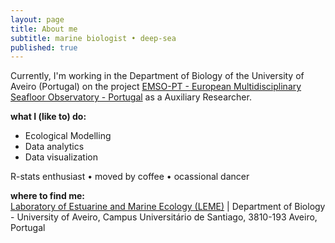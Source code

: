 ```yaml
---
layout: page
title: About me
subtitle: marine biologist • deep-sea
published: true
---
```

Currently, I'm working in the Department of Biology of the University of Aveiro (Portugal) on the project [EMSO-PT - European Multidisciplinary Seafloor Observatory - Portugal](http://www.cesam.ua.pt/index.php?menu=95&language=eng&tabela=projectosdetail&projectid=870) as a Auxiliary Researcher.

**what I (like to) do:**  

 - Ecological Modelling
 - Data analytics
 - Data visualization  

R-stats enthusiast • moved by coffee • ocassional dancer

**where to find me:**  
[Laboratory of Estuarine and Marine Ecology (LEME)](http://leme.web.ua.pt/leme/home.html) | Department of Biology - University of Aveiro, Campus Universitário de Santiago, 3810-193 Aveiro, Portugal  
